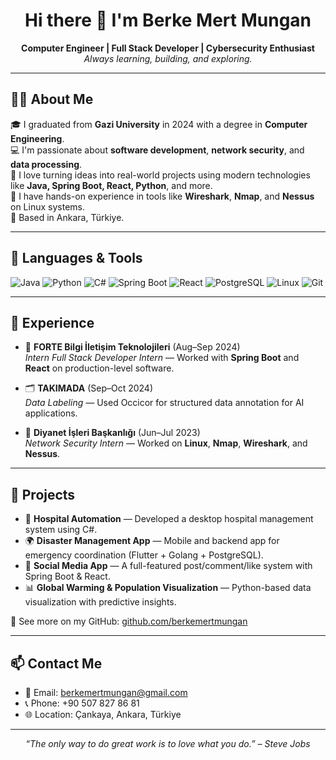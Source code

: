 <h1 align="center">Hi there 👋 I'm Berke Mert Mungan</h1>
<p align="center">
  <b>Computer Engineer | Full Stack Developer | Cybersecurity Enthusiast</b><br/>
  <i>Always learning, building, and exploring.</i>
</p>

---

## 👨‍💻 About Me

🎓 I graduated from **Gazi University** in 2024 with a degree in **Computer Engineering**.  
💻 I'm passionate about **software development**, **network security**, and **data processing**.  
🚀 I love turning ideas into real-world projects using modern technologies like **Java, Spring Boot, React, Python**, and more.  
🔐 I have hands-on experience in tools like **Wireshark**, **Nmap**, and **Nessus** on Linux systems.  
📍 Based in Ankara, Türkiye.

---

## 🧰 Languages & Tools

![Java](https://img.shields.io/badge/Java-ED8B00?style=for-the-badge&logo=java&logoColor=white)
![Python](https://img.shields.io/badge/Python-3670A0?style=for-the-badge&logo=python&logoColor=white)
![C#](https://img.shields.io/badge/C%23-68217A?style=for-the-badge&logo=csharp&logoColor=white)
![Spring Boot](https://img.shields.io/badge/Spring_Boot-6DB33F?style=for-the-badge&logo=spring-boot&logoColor=white)
![React](https://img.shields.io/badge/React-20232A?style=for-the-badge&logo=react&logoColor=61DAFB)
![PostgreSQL](https://img.shields.io/badge/PostgreSQL-316192?style=for-the-badge&logo=postgresql&logoColor=white)
![Linux](https://img.shields.io/badge/Linux-FCC624?style=for-the-badge&logo=linux&logoColor=black)
![Git](https://img.shields.io/badge/Git-F05032?style=for-the-badge&logo=git&logoColor=white)

---

## 💼 Experience

- 🧩 **FORTE Bilgi İletişim Teknolojileri** (Aug–Sep 2024)  
  *Intern Full Stack Developer Intern* — Worked with **Spring Boot** and **React** on production-level software.

- 🗂️ **TAKIMADA** (Sep–Oct 2024)  
  *Data Labeling* — Used Occicor for structured data annotation for AI applications.

- 🔐 **Diyanet İşleri Başkanlığı** (Jun–Jul 2023)  
  *Network Security Intern* — Worked on **Linux**, **Nmap**, **Wireshark**, and **Nessus**.

---

## 🧪 Projects

- 🔬 **Hospital Automation** — Developed a desktop hospital management system using C#.
- 🌍 **Disaster Management App** — Mobile and backend app for emergency coordination (Flutter + Golang + PostgreSQL).
- 🧵 **Social Media App** — A full-featured post/comment/like system with Spring Boot & React.
- 📊 **Global Warming & Population Visualization** — Python-based data visualization with predictive insights.

🔗 See more on my GitHub: [github.com/berkemertmungan](https://github.com/berkemertmungan)

---

## 📫 Contact Me

- 📧 Email: berkemertmungan@gmail.com  
- 📞 Phone: +90 507 827 86 81  
- 🌐 Location: Çankaya, Ankara, Türkiye  

---

<p align="center">
  <i>“The only way to do great work is to love what you do.” – Steve Jobs</i>
</p>

